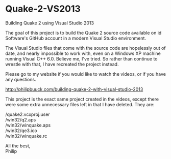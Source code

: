 Quake-2-VS2013
==============

Building Quake 2 using Visual Studio 2013

The goal of this project is to build the Quake 2 source code available on id Software's GitHub account in a modern
Visual Studio environment.

The Visual Studio files that come with the source code are hopelessly out of date, and nearly impossible to work with,
even on a Windows XP machine running Visual C++ 6.0. Believe me, I've tried. So rather than continue to wrestle with that,
I have recreated the project instead.

Please go to my website if you would like to watch the videos, or if you have any questions.

http://philipbuuck.com/building-quake-2-with-visual-studio-2013

This project is the exact same project created in the videos, except there were some extra unnecessary files left in that I have deleted. They are:

/quake2.vcxproj.user<br />
/win32/q2.aps<br />
/win32/winquake.aps<br />
/win32/qe3.ico<br />
/win32/winquake.rc<br />

All the best,<br />
Philip
